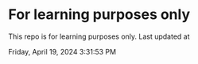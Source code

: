 # For learning purposes only
This repo is for learning purposes only.
Last updated at

Friday, April 19, 2024 3:31:53 PM

